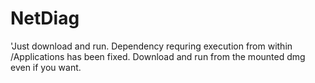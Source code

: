 # NetDiag


'Just download and run.  Dependency requring execution from within /Applications has been fixed.  Download and run from the mounted dmg even if you want.

